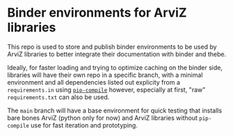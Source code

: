 # Binder environments for ArviZ libraries
This repo is used to store and publish binder environments
to be used by ArviZ libraries to better integrate
their documentation with binder and thebe.

Ideally, for faster loading and trying to optimize caching
on the binder side, libraries will have their own
repo in a specific branch, with a minimal environment
and all dependencies listed out explicity
from a `requirements.in` using [`pip-compile`](https://github.com/jazzband/pip-tools#example-usage-for-pip-compile)
however, especially at first, "raw" `requirements.txt` can also be used.

The `main` branch will have a base environment for quick testing
that installs bare bones ArviZ (python only for now) and ArviZ libraries
without `pip-compile` use for fast iteration and prototyping.

